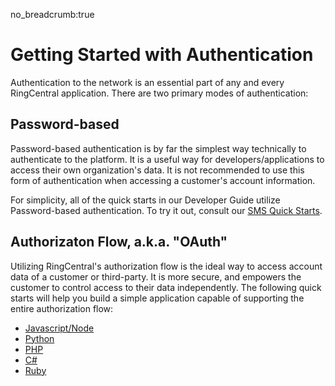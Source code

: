 no_breadcrumb:true

# Getting Started with Authentication

Authentication to the network is an essential part of any and every RingCentral application. There are two primary modes of authentication:

## Password-based

Password-based authentication is by far the simplest way technically to authenticate to the platform. It is a useful way for developers/applications to access their own organization's data. It is not recommended to use this form of authentication when accessing a customer's account information.

For simplicity, all of the quick starts in our Developer Guide utilize Password-based authentication. To try it out, consult our [SMS Quick Starts](../../../sms/quick-start/).

## Authorizaton Flow, a.k.a. "OAuth"

Utilizing RingCentral's authorization flow is the ideal way to access account data of a customer or third-party. It is more secure, and empowers the customer to control access to their data independently. The following quick starts will help you build a simple application capable of supporting the entire authorization flow:

* [Javascript/Node](./node/)
* [Python](./python/)
* [PHP](./php/)
* [C#](./c-sharp/)
* [Ruby](./ruby/)
